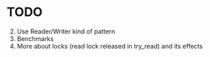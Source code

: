 # TODO
2. Use Reader/Writer kind of pattern
3. Benchmarks
4. More about locks (read lock released in try_read) and its effects
